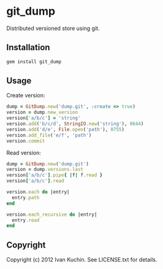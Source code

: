 # git_dump

Distributed versioned store using git.

## Installation

```sh
gem install git_dump
```

## Usage

Create version:

```rb
dump = GitDump.new('dump.git', :create => true)
version = dump.new_version
version['a/b/c'] = 'string'
version.add('b/c/d', StringIO.new('string'), 0644)
version.add('d/e', File.open('path'), 0755)
version.add_file('e/f', 'path')
version.commit
```

Read version:

```rb
dump = GitDump.new('dump.git')
version = dump.versions.last
version['a/b/c'].pipe{ |f| f.read }
version['a/b/c'].read

version.each do |entry|
  entry.path
end

version.each_recursive do |entry|
  entry.read
end
```

## Copyright

Copyright (c) 2012 Ivan Kuchin. See LICENSE.txt for details.
